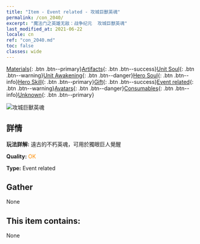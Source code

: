 ```yaml
---
title: "Item - Event related - 攻城巨獸英魂"
permalink: /con_2040/
excerpt: "魔法门之英雄无敌：战争纪元  攻城巨獸英魂"
last_modified_at: 2021-06-22
locale: cn
ref: "con_2040.md"
toc: false
classes: wide
---
```

 [Materials](/ItemsCN/){: .btn .btn--primary}[Artifacts](/ItemsCN/Artifacts/){: .btn .btn--success}[Unit Soul](/ItemsCN/UnitSoul/){: .btn .btn--warning}[Unit Awakening](/ItemsCN/UnitAwakening/){: .btn .btn--danger}[Hero Soul](/ItemsCN/HeroSoul/){: .btn .btn--info}[Hero Skill](/ItemsCN/HeroSkill/){: .btn .btn--primary}[Gift](/ItemsCN/Gift/){: .btn .btn--success}[Event related](/ItemsCN/Events/){: .btn .btn--warning}[Avatars](/ItemsCN/Avatars/){: .btn .btn--danger}[Consumables](/ItemsCN/Consumables/){: .btn .btn--info}[Unknown](/ItemsCN/Unknown/){: .btn .btn--primary}

 ![攻城巨獸英魂](/images/t/juexing_406.jpg)

## 詳情
 **玩法詳解:** 遠古的不朽英魂，可用於獨眼巨人覺醒

 **Quality:** <span style="color: #FF8C00">OK</span>

 **Type:** Event related

## Gather

  None

## This item contains:

  None

